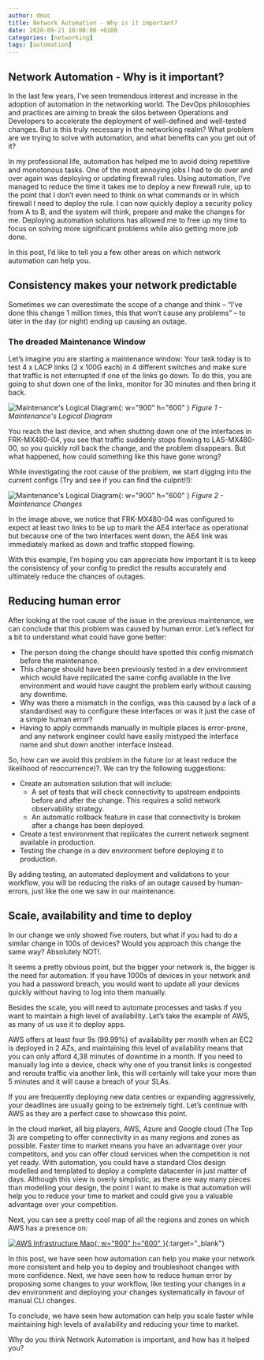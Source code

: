 ```yaml
---
author: dmac
title: Network Automation - Why is it important?
date: 2020-09-21 10:00:00 +0100
categories: [networking]
tags: [automation]
---
```


## Network Automation - Why is it important?

In the last few years, I’ve seen tremendous interest and increase in the adoption of automation in the networking world. The DevOps philosophies and practices are aiming to break the silos between Operations and Developers to accelerate the deployment of well-defined and well-tested changes. But is this truly necessary in the networking realm? What problem are we trying to solve with automation, and what benefits can you get out of it?

In my professional life, automation has helped me to avoid doing repetitive and monotonous tasks. One of the most annoying jobs I had to do over and over again was deploying or updating firewall rules. Using automation, I’ve managed to reduce the time it takes me to deploy a new firewall rule, up to the point that I don’t even need to think on what commands or in which firewall I need to deploy the rule. I can now quickly deploy a security policy from A to B, and the system will think, prepare and make the changes for me. Deploying automation solutions has allowed me to free up my time to focus on solving more significant problems while also getting more job done.

In this post, I’d like to tell you a few other areas on which network automation can help you.

## Consistency makes your network predictable

Sometimes we can overestimate the scope of a change and think – “I’ve done this change 1 million times, this that won’t cause any problems” – to later in the day (or night) ending up causing an outage.

### The dreaded Maintenance Window

Let’s imagine you are starting a maintenance window: Your task today is to test 4 x LACP links (2 x 100G each) in 4 different switches and make sure that traffic is not interrupted if one of the links go down. To do this, you are going to shut down one of the links, monitor for 30 minutes and then bring it back.

![Maintenance's Logical Diagram](../../assets/img/posts/2020-09-21/fig1-maintenance-logical-diagram.png){: w="900" h="600" }
_Figure 1 - Maintenance's Logical Diagram_

You reach the last device, and when shutting down one of the interfaces in FRK-MX480-04, you see that traffic suddenly stops flowing to LAS-MX480-00, so you quickly roll back the change, and the problem disappears. But what happened, how could something like this have gone wrong?

While investigating the root cause of the problem, we start digging into the current configs (Try and see if you can find the culprit!!):

![Maintenance's Logical Diagram](../../assets/img/posts/2020-09-21/fig2-maintenance-changes.png){: w="900" h="600" }
_Figure 2 - Maintenance Changes_

In the image above, we notice that FRK-MX480-04 was configured to expect at least two links to be up to mark the AE4 interface as operational but because one of the two interfaces went down, the AE4 link was immediately marked as down and traffic stopped flowing.

With this example, I’m hoping you can appreciate how important it is to keep the consistency of your config to predict the results accurately and ultimately reduce the chances of outages.

## Reducing human error

After looking at the root cause of the issue in the previous maintenance, we can conclude that this problem was caused by human error. Let’s reflect for a bit to understand what could have gone better:

- The person doing the change should have spotted this config mismatch before the maintenance.
- This change should have been previously tested in a dev environment which would have replicated the same config available in the live environment and would have caught the problem early without causing any downtime.
- Why was there a mismatch in the configs, was this caused by a lack of a standardised way to configure these interfaces or was it just the case of a simple human error?
- Having to apply commands manually in multiple places is error-prone, and any network engineer could have easily mistyped the interface name and shut down another interface instead.

So, how can we avoid this problem in the future (or at least reduce the likelihood of reoccurrence)?. We can try the following suggestions:

- Create an automation solution that will include:
  - A set of tests that will check connectivity to upstream endpoints before and after the change. This requires a solid network observability strategy.
  - An automatic rollback feature in case that connectivity is broken after a change has been deployed.
- Create a test environment that replicates the current network segment available in production.
- Testing the change in a dev environment before deploying it to production.

By adding testing, an automated deployment and validations to your workflow, you will be reducing the risks of an outage caused by human-errors, just like the one we saw in our maintenance.

## Scale, availability and time to deploy

In our change we only showed five routers, but what if you had to do a similar change in 100s of devices? Would you approach this change the same way? Absolutely NOT!.

It seems a pretty obvious point, but the bigger your network is, the bigger is the need for automation. If you have 1000s of devices in your network and you had a password breach, you would want to update all your devices quickly without having to log into them manually.

Besides the scale, you will need to automate processes and tasks if you want to maintain a high level of availability. Let’s take the example of AWS, as many of us use it to deploy apps.

AWS offers at least four 9s (99.99%) of availability per month when an EC2 is deployed in 2 AZs, and maintaining this level of availability means that you can only afford 4,38 minutes of downtime in a month. If you need to manually log into a device, check why one of you transit links is congested and reroute traffic via another link, this will certainly will take your more than 5 minutes and it will cause a breach of your SLAs.

If you are frequently deploying new data centres or expanding aggressively, your deadlines are usually going to be extremely tight. Let’s continue with AWS as they are a perfect case to showcase this point.

In the cloud market, all big players, AWS, Azure and Google cloud (The Top 3) are competing to offer connectivity in as many regions and zones as possible. Faster time to market means you have an advantage over your competitors, and you can offer cloud services when the competition is not yet ready. With automation, you could have a standard Clos design modelled and templated to deploy a complete datacenter in just matter of days. Although this view is overly simplistic, as there are way many pieces than modelling your design, the point I want to make is that automation will help you to reduce your time to market and could give you a valuable advantage over your competition.

Next, you can see a pretty cool map of all the regions and zones on which AWS has a presence on:

[![AWS Infrastructure Map](../../assets/img/posts/2020-09-21/fig3-aws-infrastrusture-map.png){: w="900" h="600" }](https://aws.amazon.com/about-aws/global-infrastructure/regions_az/){:target="_blank"}

In this post, we have seen how automation can help you make your network more consistent and help you to deploy and troubleshoot changes with more confidence. Next, we have seen how to reduce human error by proposing some changes to your workflow, like testing your changes in a dev environment and deploying your changes systematically in favour of manual CLI changes.

To conclude, we have seen how automation can help you scale faster while maintaining high levels of availability and reducing your time to market.

Why do you think Network Automation is important, and how has it helped you?

